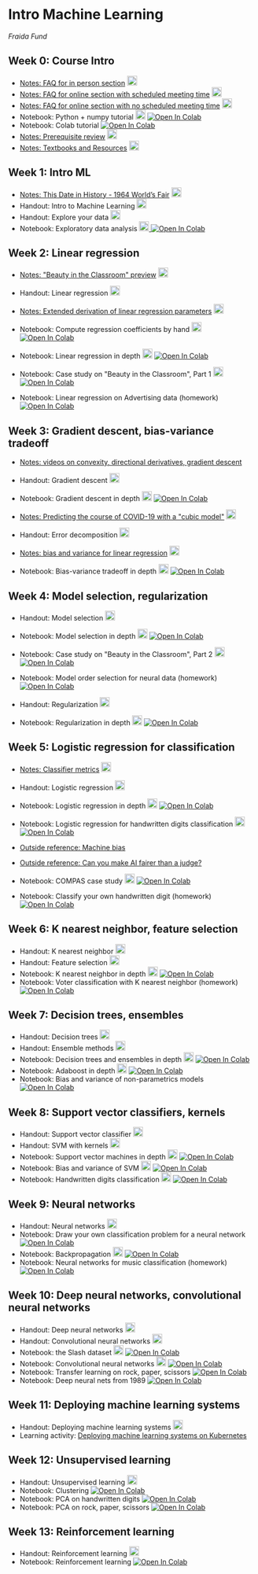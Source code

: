 # Intro Machine Learning 

_Fraida Fund_


## Week 0: Course Intro

* [Notes: FAQ for in person section](notes/0-live-faq) <a href="notes/0-live-faq.pdf"><img src="/intro-ml-tss21/pdf.svg" alt="PDF" height="20px"></a>
* [Notes: FAQ for online section with scheduled meeting time](notes/0-online-faq) <a href="notes/0-online-faq.pdf"><img src="/intro-ml-tss21/pdf.svg" alt="PDF" height="20px"></a>
* [Notes: FAQ for online section with no scheduled meeting time](notes/0-online-async-faq) <a href="notes/0-online-async-faq.pdf"><img src="/intro-ml-tss21/pdf.svg" alt="PDF" height="20px"></a>
* Notebook: Python + numpy tutorial <a href="https://github.com/ffund/ml-notebooks/raw/master/notebooks/1-python-numpy-tutorial.pdf"><img src="/intro-ml-tss21/pdf.svg" alt="PDF" height="20px"></a>  [![Open In Colab](https://colab.research.google.com/assets/colab-badge.svg)](https://colab.research.google.com/github/ffund/ml-notebooks/blob/master/notebooks/1-python-numpy-tutorial.ipynb)
* Notebook: Colab tutorial [![Open In Colab](https://colab.research.google.com/assets/colab-badge.svg)](https://colab.research.google.com/github/ffund/ml-notebooks/blob/master/notebooks/1-colab-tour.ipynb)
* [Notes: Prerequisite review](notes/0-prerequisite-review) <a href="notes/0-prerequisite-review.pdf"><img src="/intro-ml-tss21/pdf.svg" alt="PDF" height="20px"></a>
* [Notes: Textbooks and Resources](notes/0-books) <a href="notes/0-books.pdf"><img src="/intro-ml-tss21/pdf.svg" alt="PDF" height="20px"></a>


## Week 1: Intro ML

* [Notes: This Date in History - 1964 World’s Fair](notes/1-handwritten-digits) <a href="notes/1-handwritten-digits.pdf"><img src="/intro-ml-tss21/pdf.svg" alt="PDF" height="20px"></a>
* Handout: Intro to Machine Learning <a href="slides/1-intro-ml.pdf"><img src="/intro-ml-tss21/pdf.svg" alt="PDF" height="20px"></a>
* Handout: Explore your data <a href="slides/1-explore-data.pdf"><img src="/intro-ml-tss21/pdf.svg" alt="PDF" height="20px"></a>
* Notebook: Exploratory data analysis <a href="https://github.com/ffund/ml-notebooks/raw/master/notebooks/1-exploratory-data-analysis.pdf"><img src="/intro-ml-tss21/pdf.svg" alt="PDF" height="20px"> [![Open In Colab](https://colab.research.google.com/assets/colab-badge.svg)](https://colab.research.google.com/github/ffund/ml-notebooks/blob/master/notebooks/1-exploratory-data-analysis.ipynb)


## Week 2: Linear regression

* [Notes: "Beauty in the Classroom" preview](notes/2-beauty-classroom-case-study) <a href="notes/2-beauty-classroom-case-study.pdf"><img src="/intro-ml-tss21/pdf.svg" alt="PDF" height="20px"></a>
* Handout: Linear regression <a href="slides/2-linear.pdf"><img src="/intro-ml-tss21/pdf.svg" alt="PDF" height="20px"></a>
* [Notes: Extended derivation of linear regression parameters](notes/2-linear-extended-derivation) <a href="notes/2-linear-extended-derivation.pdf"><img src="/intro-ml-tss21/pdf.svg" alt="PDF" height="20px"></a>
* Notebook: Compute regression coefficients by hand <a href="https://github.com/ffund/ml-notebooks/raw/master/notebooks/2-compute-by-hand.pdf"><img src="/intro-ml-tss21/pdf.svg" alt="PDF" height="20px"></a> [![Open In Colab](https://colab.research.google.com/assets/colab-badge.svg)](https://colab.research.google.com/github/ffund/ml-notebooks/blob/master/notebooks/2-compute-by-hand.ipynb)
* Notebook: Linear regression in depth <a href="https://github.com/ffund/ml-notebooks/raw/master/notebooks/2-linear-regression-deep-dive.pdf"><img src="/intro-ml-tss21/pdf.svg" alt="PDF" height="20px"></a>  [![Open In Colab](https://colab.research.google.com/assets/colab-badge.svg)](https://colab.research.google.com/github/ffund/ml-notebooks/blob/master/notebooks/2-linear-regression-deep-dive.ipynb)
* Notebook: Case study on "Beauty in the Classroom", Part 1 <a href="https://github.com/ffund/ml-notebooks/raw/master/notebooks/2-linear-regression-case-study.pdf"><img src="/intro-ml-tss21/pdf.svg" alt="PDF" height="20px"></a>  [![Open In Colab](https://colab.research.google.com/assets/colab-badge.svg)](https://colab.research.google.com/github/ffund/ml-notebooks/blob/master/notebooks/2-linear-regression-case-study.ipynb)

* Notebook: Linear regression on Advertising data (homework)  [![Open In Colab](https://colab.research.google.com/assets/colab-badge.svg)](https://colab.research.google.com/github/ffund/ml-notebooks/blob/master/notebooks/2-advertising-hw.ipynb)

## Week 3: Gradient descent, bias-variance tradeoff

* [Notes: videos on convexity, directional derivatives, gradient descent](notes/2-gd-background-videos)
* Handout: Gradient descent <a href="slides/3-gradient-descent.pdf"><img src="/intro-ml-tss21/pdf.svg" alt="PDF" height="20px"></a>
* Notebook: Gradient descent in depth <a href="https://github.com/ffund/ml-notebooks/raw/master/notebooks/3-gradient-descent-deep-dive.pdf"><img src="/intro-ml-tss21/pdf.svg" alt="PDF" height="20px"></a>  [![Open In Colab](https://colab.research.google.com/assets/colab-badge.svg)](https://colab.research.google.com/github/ffund/ml-notebooks/blob/master/notebooks/3-gradient-descent-deep-dive.ipynb)


* [Notes: Predicting the course of COVID-19 with a "cubic model"](notes/3-cubic-model) <a href="notes/3-cubic-model.pdf"><img src="/intro-ml-tss21/pdf.svg" alt="PDF" height="20px"></a>
* Handout: Error decomposition <a href="slides/3-bias-variance-tradeoff.pdf"><img src="/intro-ml-tss21/pdf.svg" alt="PDF" height="20px"></a>
* [Notes: bias and variance for linear regression](notes/3-linear-regression-bias-variance)  <a href="notes/3-linear-regression-bias-variance.pdf"><img src="/intro-ml-tss21/pdf.svg" alt="PDF" height="20px"></a>
* Notebook: Bias-variance tradeoff in depth <a href="https://github.com/ffund/ml-notebooks/raw/master/notebooks/3-bias-variance-deep-dive.pdf"><img src="/intro-ml-tss21/pdf.svg" alt="PDF" height="20px"></a>  [![Open In Colab](https://colab.research.google.com/assets/colab-badge.svg)](https://colab.research.google.com/github/ffund/ml-notebooks/blob/master/notebooks/3-bias-variance-deep-dive.ipynb)


## Week 4: Model selection, regularization

* Handout: Model selection <a href="slides/4-model-order.pdf"><img src="/intro-ml-tss21/pdf.svg" alt="PDF" height="20px"></a>
* Notebook: Model selection in depth <a href="https://github.com/ffund/ml-notebooks/raw/master/notebooks/4-model-selection.pdf"><img src="/intro-ml-tss21/pdf.svg" alt="PDF" height="20px"></a>  [![Open In Colab](https://colab.research.google.com/assets/colab-badge.svg)](https://colab.research.google.com/github/ffund/ml-notebooks/blob/master/notebooks/4-model-selection.ipynb)
* Notebook: Case study on "Beauty in the Classroom", Part 2 <a href="https://github.com/ffund/ml-notebooks/raw/master/notebooks/4-linear-regression-case-study-part-2.pdf"><img src="/intro-ml-tss21/pdf.svg" alt="PDF" height="20px"></a>  [![Open In Colab](https://colab.research.google.com/assets/colab-badge.svg)](https://colab.research.google.com/github/ffund/ml-notebooks/blob/master/notebooks/4-linear-regression-case-study-part-2.ipynb)

* Notebook: Model order selection for neural data (homework)  [![Open In Colab](https://colab.research.google.com/assets/colab-badge.svg)](https://colab.research.google.com/github/ffund/ml-notebooks/blob/master/notebooks/4-neural-model-selection-hw.ipynb)

* Handout: Regularization <a href="slides/4-regularization.pdf"><img src="/intro-ml-tss21/pdf.svg" alt="PDF" height="20px"></a>
* Notebook: Regularization in depth <a href="https://github.com/ffund/ml-notebooks/raw/master/notebooks/4-regularization-deep-dive.pdf"><img src="/intro-ml-tss21/pdf.svg" alt="PDF" height="20px"></a>  [![Open In Colab](https://colab.research.google.com/assets/colab-badge.svg)](https://colab.research.google.com/github/ffund/ml-notebooks/blob/master/notebooks/4-regularization-deep-dive.ipynb)

## Week 5: Logistic regression for classification

* [Notes: Classifier metrics](notes/5-classifier-metrics.html) <a href="notes/5-classifier-metrics.pdf"><img src="/intro-ml-tss21/pdf.svg" alt="PDF" height="20px"></a>
* Handout: Logistic regression <a href="slides/5-logistic-regression.pdf"><img src="/intro-ml-tss21/pdf.svg" alt="PDF" height="20px"></a>
* Notebook: Logistic regression in depth <a href="https://github.com/ffund/ml-notebooks/raw/master/notebooks/5-logistic-regression-in-depth.pdf"><img src="/intro-ml-tss21/pdf.svg" alt="PDF" height="20px"></a>  [![Open In Colab](https://colab.research.google.com/assets/colab-badge.svg)](https://colab.research.google.com/github/ffund/ml-notebooks/blob/master/notebooks/5-logistic-regression-in-depth.ipynb)
* Notebook: Logistic regression for handwritten digits classification <a href="https://github.com/ffund/ml-notebooks/raw/master/notebooks/5-logistic-regression-digits.pdf"><img src="/intro-ml-tss21/pdf.svg" alt="PDF" height="20px"></a>  [![Open In Colab](https://colab.research.google.com/assets/colab-badge.svg)](https://colab.research.google.com/github/ffund/ml-notebooks/blob/master/notebooks/5-logistic-regression-digits.ipynb)
* [Outside reference: Machine bias](https://www.propublica.org/article/machine-bias-risk-assessments-in-criminal-sentencing)
* [Outside reference: Can you make AI fairer than a judge?](https://www.technologyreview.com/2019/10/17/75285/ai-fairer-than-judge-criminal-risk-assessment-algorithm/)
* Notebook: COMPAS case study <a href="https://github.com/ffund/ml-notebooks/raw/master/notebooks/5-compas-case-study.pdf"><img src="/intro-ml-tss21/pdf.svg" alt="PDF" height="20px"></a>  [![Open In Colab](https://colab.research.google.com/assets/colab-badge.svg)](https://colab.research.google.com/github/ffund/ml-notebooks/blob/master/notebooks/5-compas-case-study.ipynb)

* Notebook: Classify your own handwritten digit (homework)  [![Open In Colab](https://colab.research.google.com/assets/colab-badge.svg)](https://colab.research.google.com/github/ffund/ml-notebooks/blob/master/notebooks/5-hw-logistic-regression.ipynb)

## Week 6: K nearest neighbor, feature selection

* Handout: K nearest neighbor <a href="slides/6-knn.pdf"><img src="/intro-ml-tss21/pdf.svg" alt="PDF" height="20px"></a>
* Handout: Feature selection <a href="slides/6-feature.pdf"><img src="/intro-ml-tss21/pdf.svg" alt="PDF" height="20px"></a>
* Notebook: K nearest neighbor in depth <a href="https://github.com/ffund/ml-notebooks/raw/master/notebooks/6-k-nearest-neighbors-in-depth.pdf"><img src="/intro-ml-tss21/pdf.svg" alt="PDF" height="20px"></a>  [![Open In Colab](https://colab.research.google.com/assets/colab-badge.svg)](https://colab.research.google.com/github/ffund/ml-notebooks/blob/master/notebooks/6-k-nearest-neighbors-in-depth.ipynb)
* Notebook: Voter classification with K nearest neighbor (homework)  [![Open In Colab](https://colab.research.google.com/assets/colab-badge.svg)](https://colab.research.google.com/github/ffund/ml-notebooks/blob/master/notebooks/6-knn-voter-classification-hw.ipynb)

## Week 7: Decision trees, ensembles

* Handout: Decision trees <a href="slides/6-tree.pdf"><img src="/intro-ml-tss21/pdf.svg" alt="PDF" height="20px"></a>
* Handout: Ensemble methods <a href="slides/7-ensemble.pdf"><img src="/intro-ml-tss21/pdf.svg" alt="PDF" height="20px"></a>
* Notebook: Decision trees and ensembles in depth <a href="https://github.com/ffund/ml-notebooks/raw/master/notebooks//7-trees-ensembles-in-depth.pdf"><img src="/intro-ml-tss21/pdf.svg" alt="PDF" height="20px"></a>  [![Open In Colab](https://colab.research.google.com/assets/colab-badge.svg)](https://colab.research.google.com/github/ffund/ml-notebooks/blob/master/notebooks/7-trees-ensembles-in-depth.ipynb)
* Notebook: Adaboost in depth <a href="https://github.com/ffund/ml-notebooks/raw/master/notebooks/7-demo-adaboost.pdf"><img src="/intro-ml-tss21/pdf.svg" alt="PDF" height="20px"></a>  [![Open In Colab](https://colab.research.google.com/assets/colab-badge.svg)](https://colab.research.google.com/github/ffund/ml-notebooks/blob/master/notebooks/7-demo-adaboost.ipynb)
* Notebook: Bias and variance of non-parametrics models [![Open In Colab](https://colab.research.google.com/assets/colab-badge.svg)](https://colab.research.google.com/github/ffund/ml-notebooks/blob/master/notebooks/6-knn-tree-bias-variance.ipynb)

## Week 8: Support vector classifiers, kernels

* Handout: Support vector classifier <a href="slides/7-svm.pdf"><img src="/intro-ml-tss21/pdf.svg" alt="PDF" height="20px"></a>
* Handout: SVM with kernels <a href="slides/8-svm-kernel.pdf"><img src="/intro-ml-tss21/pdf.svg" alt="PDF" height="20px"></a>
* Notebook: Support vector machines in depth <a href="https://github.com/ffund/ml-notebooks/raw/master/notebooks/8-svm-with-kernel.pdf"><img src="/intro-ml-tss21/pdf.svg" alt="PDF" height="20px"></a>  [![Open In Colab](https://colab.research.google.com/assets/colab-badge.svg)](https://colab.research.google.com/github/ffund/ml-notebooks/blob/master/notebooks/8-svm-with-kernel.ipynb)
* Notebook: Bias and variance of SVM <a href="https://github.com/ffund/ml-notebooks/raw/master/notebooks/8-svm-bias-variance.pdf"><img src="/intro-ml-tss21/pdf.svg" alt="PDF" height="20px"></a>  [![Open In Colab](https://colab.research.google.com/assets/colab-badge.svg)](https://colab.research.google.com/github/ffund/ml-notebooks/blob/master/notebooks/8-svm-bias-variance.ipynb)
* Notebook: Handwritten digits classification <a href="https://github.com/ffund/ml-notebooks/raw/master/notebooks/7-demo-digits-classifiers.pdf"><img src="/intro-ml-tss21/pdf.svg" alt="PDF" height="20px"></a>  [![Open In Colab](https://colab.research.google.com/assets/colab-badge.svg)](https://colab.research.google.com/github/ffund/ml-notebooks/blob/master/notebooks/7-demo-digits-classifiers.ipynb)


## Week 9: Neural networks

* Handout: Neural networks <a href="slides/8-neural.pdf"><img src="/intro-ml-tss21/pdf.svg" alt="PDF" height="20px"></a>
* Notebook: Draw your own classification problem for a neural network [![Open In Colab](https://colab.research.google.com/assets/colab-badge.svg)](https://colab.research.google.com/github/ffund/ml-notebooks/blob/master/notebooks/8-neural-net-demo-draw.ipynb)
* Notebook: Backpropagation <a href="https://github.com/ffund/ml-notebooks/raw/master/notebooks/8-demo-backprop.pdf"><img src="/intro-ml-tss21/pdf.svg" alt="PDF" height="20px"></a>  [![Open In Colab](https://colab.research.google.com/assets/colab-badge.svg)](https://colab.research.google.com/github/ffund/ml-notebooks/blob/master/notebooks/8-demo-backprop.ipynb)
* Notebook: Neural networks for music classification (homework)  [![Open In Colab](https://colab.research.google.com/assets/colab-badge.svg)](https://colab.research.google.com/github/ffund/ml-notebooks/blob/master/notebooks/8-lab-neural-net-music-classification.ipynb)

## Week 10: Deep neural networks, convolutional neural networks

* Handout: Deep neural networks <a href="slides/9-deep-neural-nets.pdf"><img src="/intro-ml-tss21/pdf.svg" alt="PDF" height="20px"></a>
* Handout: Convolutional neural networks <a href="slides/9-convolutional.pdf"><img src="/intro-ml-tss21/pdf.svg" alt="PDF" height="20px"></a>
* Notebook: the Slash dataset <a href="https://github.com/ffund/ml-notebooks/raw/master/notebooks/9-slash-dataset.pdf"><img src="/intro-ml-tss21/pdf.svg" alt="PDF" height="20px"></a> [![Open In Colab](https://colab.research.google.com/assets/colab-badge.svg)](https://colab.research.google.com/github/ffund/ml-notebooks/blob/master/notebooks/9-slash-dataset.ipynb)
* Notebook: Convolutional neural networks <a href="https://github.com/ffund/ml-notebooks/raw/master/notebooks/9-convolutional-neural-networks.pdf"><img src="/intro-ml-tss21/pdf.svg" alt="PDF" height="20px"></a> [![Open In Colab](https://colab.research.google.com/assets/colab-badge.svg)](https://colab.research.google.com/github/ffund/ml-notebooks/blob/master/notebooks/9-convolutional-neural-networks.ipynb)
* Notebook: Transfer learning on rock, paper, scissors [![Open In Colab](https://colab.research.google.com/assets/colab-badge.svg)](https://colab.research.google.com/github/ffund/ml-notebooks/blob/master/notebooks/8-fine-tune-rock-paper-scissors.ipynb)
* Notebook: Deep neural nets from 1989 [![Open In Colab](https://colab.research.google.com/assets/colab-badge.svg)](https://colab.research.google.com/github/teaching-on-testbeds/deep-nets-reproducing/blob/main/Deep_Neural_Nets_33_years_ago.ipynb)

## Week 11: Deploying machine learning systems

* Handout: Deploying machine learning systems <a href="slides/10-deployment.pdf"><img src="/intro-ml-tss21/pdf.svg" alt="PDF" height="20px"></a>
* Learning activity: <a href="https://github.com/teaching-on-testbeds/k8s-ml/blob/main/README.md">Deploying machine learning systems on Kubernetes</a>

## Week 12: Unsupervised learning

* Handout: Unsupervised learning <a href="slides/10-unsupervised.pdf"><img src="/intro-ml-tss21/pdf.svg" alt="PDF" height="20px"></a>
* Notebook: Clustering [![Open In Colab](https://colab.research.google.com/assets/colab-badge.svg)](https://colab.research.google.com/drive/1bYGtfCpb3UCqfVHo_x06oKlwgjjhN7zl)
* Notebook: PCA on handwritten digits [![Open In Colab](https://colab.research.google.com/assets/colab-badge.svg)](https://colab.research.google.com/drive/1EU3YyE94ghKyxmmmuRNygZLAfTQ-6jwb)
* Notebook: PCA on rock, paper, scissors [![Open In Colab](https://colab.research.google.com/assets/colab-badge.svg)](https://colab.research.google.com/drive/1xOppWFpoaQbbU9mE5KuxNFPSiuxfMoRB)

## Week 13: Reinforcement learning

* Handout: Reinforcement learning <a href="slides/10-rl.pdf"><img src="/intro-ml-tss21/pdf.svg" alt="PDF" height="20px"></a>
* Notebook: Reinforcement learning [![Open In Colab](https://colab.research.google.com/assets/colab-badge.svg)](https://colab.research.google.com/drive/1MnFeOnv3AlTRX_fAxVz-M2ZckOHp_C_T?usp=sharing)
